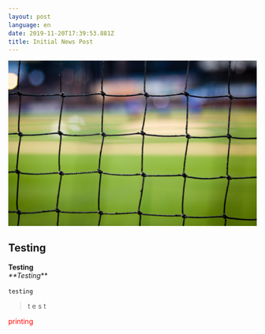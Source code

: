```yaml
---
layout: post
language: en
date: 2019-11-20T17:39:53.881Z
title: Initial News Post
---
```

![A net](../../static/assets/net.jpg "A net")

## Testing

**Testing**\
_**_Testing__**

`testing`

> t
> e
> s
> t

<p style="color: red">printing</p>
